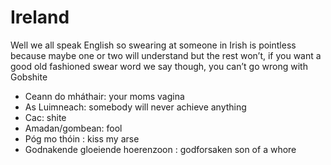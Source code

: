 # Ireland

Well we all speak English so swearing at someone in Irish is pointless because maybe one or two will understand but the rest won’t, if you want a good old fashioned swear word we say though, you can’t go wrong with Gobshite


- Ceann do mháthair: your moms vagina
- As Luimneach: somebody will never achieve anything
- Cac: shite
- Amadan/gombean: fool
- Póg mo thóin : kiss my arse
- Godnakende gloeiende hoerenzoon :  godforsaken son of a whore

